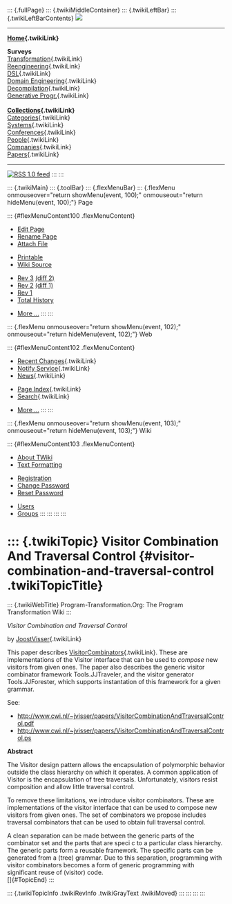 ::: {.fullPage}
::: {.twikiMiddleContainer}
::: {.twikiLeftBar}
::: {.twikiLeftBarContents}
![](../pub/transformation.gif)

------------------------------------------------------------------------

**[Home](WebHome){.twikiLink}**

**Surveys**\
[Transformation](ProgramTransformation){.twikiLink}\
[Reengineering](ReengineeringWiki){.twikiLink}\
[DSL](DomainSpecificLanguages){.twikiLink}\
[Domain Engineering](DomainEngineering){.twikiLink}\
[Decompilation](DeCompilation){.twikiLink}\
[Generative Progr.](GenerativeProgrammingWiki){.twikiLink}\
\
**[Collections](CategoryCollection){.twikiLink}**\
[Categories](CategoryCategory){.twikiLink}\
[Systems](TransformationSystems){.twikiLink}\
[Conferences](TransformationConferences){.twikiLink}\
[People](TransformationPeople){.twikiLink}\
[Companies](TransformationCompanies){.twikiLink}\
[Papers](CategoryPaper){.twikiLink}

------------------------------------------------------------------------

[![](../pub/rss.gif "RSS 1.0 feed")](WebRss@skin=rss)
:::
:::

::: {.twikiMain}
::: {.toolBar}
::: {.flexMenuBar}
::: {.flexMenu onmouseover="return showMenu(event, 100);" onmouseout="return hideMenu(event, 100);"}
Page

::: {#flexMenuContent100 .flexMenuContent}
-   [Edit
    Page](http://www.program-transformation.org/edit/Transform/VisitorCombinationAndTraversalControl?t=1536826591)
-   [Rename
    Page](http://www.program-transformation.org/rename/Transform/VisitorCombinationAndTraversalControl)
-   [Attach
    File](http://www.program-transformation.org/attach/Transform/VisitorCombinationAndTraversalControl)

<!-- -->

-   [Printable](http://www.program-transformation.org/view/Transform/VisitorCombinationAndTraversalControl?skin=print.pattern)
-   [Wiki
    Source](http://www.program-transformation.org/view/Transform/VisitorCombinationAndTraversalControl?skin=text&raw=on&contenttype=text/plain)

<!-- -->

-   [Rev
    3](http://www.program-transformation.org/view/Transform/VisitorCombinationAndTraversalControl?rev=1.3)
    [(diff 2)](http://www.program-transformation.org/rdiff/Transform/VisitorCombinationAndTraversalControl?rev1=1.3&rev2=1.2)
-   [Rev
    2](http://www.program-transformation.org/view/Transform/VisitorCombinationAndTraversalControl?rev=1.2)
    [(diff 1)](http://www.program-transformation.org/rdiff/Transform/VisitorCombinationAndTraversalControl?rev1=1.2&rev2=1.1)
-   [Rev
    1](http://www.program-transformation.org/view/Transform/VisitorCombinationAndTraversalControl?rev=1.1)
-   [Total
    History](http://www.program-transformation.org/rdiff/Transform/VisitorCombinationAndTraversalControl)

<!-- -->

-   [More
    \...](http://www.program-transformation.org/oops/Transform/VisitorCombinationAndTraversalControl?template=oopsmore&param1=1.3&param2=1.3)
:::
:::

::: {.flexMenu onmouseover="return showMenu(event, 102);" onmouseout="return hideMenu(event, 102);"}
Web

::: {#flexMenuContent102 .flexMenuContent}
-   [Recent Changes](WebChanges){.twikiLink}
-   [Notify Service](WebNotify){.twikiLink}
-   [News](WebNews){.twikiLink}

<!-- -->

-   [Page Index](WebIndex){.twikiLink}
-   [Search](WebSearch){.twikiLink}

<!-- -->

-   [More
    \...](http://www.program-transformation.org/oops/Transform/VisitorCombinationAndTraversalControl?template=oopsmore&param1=1.3&param2=1.3)
:::
:::

::: {.flexMenu onmouseover="return showMenu(event, 103);" onmouseout="return hideMenu(event, 103);"}
Wiki

::: {#flexMenuContent103 .flexMenuContent}
-   [About
    TWiki](http://www.program-transformation.org/view/TWiki/WebHome)
-   [Text
    Formatting](http://www.program-transformation.org/view/TWiki/TextFormattingRules)

<!-- -->

-   [Registration](http://www.program-transformation.org/view/TWiki/TWikiRegistration)
-   [Change
    Password](http://www.program-transformation.org/view/TWiki/ChangePassword)
-   [Reset
    Password](http://www.program-transformation.org/view/TWiki/ResetPassword)

<!-- -->

-   [Users](http://www.program-transformation.org/view/Main/TWikiUsers)
-   [Groups](http://www.program-transformation.org/view/Main/TWikiGroups)
:::
:::
:::
:::

::: {.twikiTopic}
Visitor Combination And Traversal Control {#visitor-combination-and-traversal-control .twikiTopicTitle}
=========================================

::: {.twikiWebTitle}
Program-Transformation.Org: The Program Transformation Wiki
:::

*Visitor Combination and Traversal Control*

by [JoostVisser](JoostVisser){.twikiLink}

This paper describes
[VisitorCombinators](VisitorCombinators){.twikiLink}. These are
implementations of the Visitor interface that can be used to *compose*
new visitors from given ones. The paper also describes the generic
visitor combinator framework Tools.JJTraveler, and the visitor generator
Tools.JJForester, which supports instantation of this framework for a
given grammar.

See:

-   <http://www.cwi.nl/~jvisser/papers/VisitorCombinationAndTraversalControl.pdf>
-   <http://www.cwi.nl/~jvisser/papers/VisitorCombinationAndTraversalControl.ps>

**Abstract**

The Visitor design pattern allows the encapsulation of polymorphic
behavior outside the class hierarchy on which it operates. A common
application of Visitor is the encapsulation of tree traversals.
Unfortunately, visitors resist composition and allow little traversal
control.

To remove these limitations, we introduce visitor combinators. These are
implementations of the visitor interface that can be used to compose new
visitors from given ones. The set of combinators we propose includes
traversal combinators that can be used to obtain full traversal control.

A clean separation can be made between the generic parts of the
combinator set and the parts that are speci c to a particular class
hierarchy. The generic parts form a reusable framework. The specific
parts can be generated from a (tree) grammar. Due to this separation,
programming with visitor combinators becomes a form of generic
programming with significant reuse of (visitor) code.\
[]{#TopicEnd}
:::

::: {.twikiTopicInfo .twikiRevInfo .twikiGrayText .twikiMoved}
:::
:::
:::
:::
